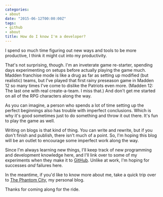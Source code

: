 ```yaml
---
categories:
- about
date: "2015-06-12T00:00:00Z"
tags:
- github
- about
title: How do I know I'm a developer?
---
```


I spend so much time figuring out new ways and tools to be more productive, I think it might cut into my productivity.

That's not surprising, though. I'm an inveterate game re-starter, spending days experimenting on setups before actually playing the game much. Madden franchise mode is like a drug as far as setting up modified (but realistic) teams, but I've played that first rainy preseason game in Madden 12 so many times I've come to dislike the Patriots even more. (Madden 12: The last one with real create-a-team. I miss that.) And don't get me started on all of the RPG characters along the way.

As you can imagine, a person who spends a lot of time setting up the perfect beginnings also has trouble with imperfect conclusions. Which is why it's good sometimes just to do something and throw it out there. It's fun to play the game as well.

Writing on blogs is that kind of thing. You can write and rewrite, but if you don't finish and publish, there isn't much of a point. So, I'm hoping this blog will be an outlet to encourage some imperfect work along the way.

Since I'm always learning new things, I'll keep track of new programming and development knowledge here, and I'll link over to some of my experiments when they make it to [GitHub](https://github.com/shanethacker). Unlike at work, I'm hoping for successes *and* failures here.

In the meantime, if you'd like to know more about me, take a quick trip over to [The Phantom City](http://www.thephantomcity.com), my personal blog.

Thanks for coming along for the ride.
